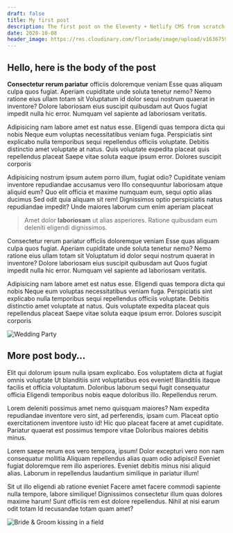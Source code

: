 ```yaml
---
draft: false
title: My first post
description: The first post on the Eleventy + Netlify CMS from scratch blog
date: 2020-10-08
header_image: https://res.cloudinary.com/floriade/image/upload/v1636759375/wedding-flowers/hryvstt1uqbs4lpuwoks.jpg
---
```

## Hello, here is the body of the post

**Consectetur rerum pariatur** officiis doloremque veniam Esse quas aliquam culpa quos fugiat. Aperiam cupiditate unde soluta tenetur nemo? Nemo ratione eius ullam totam sit Voluptatum id dolor sequi nostrum quaerat in inventore? Dolore laboriosam eius suscipit quibusdam aut Quos fugiat impedit nulla hic error. Numquam vel sapiente ad laboriosam veritatis.

Adipisicing nam labore amet est natus esse. Eligendi quas tempora dicta qui nobis Neque eum voluptas necessitatibus veniam fuga. Perspiciatis sint explicabo nulla temporibus sequi repellendus officiis voluptate. Debitis distinctio amet voluptate at natus. Quis voluptate expedita placeat quis repellendus placeat Saepe vitae soluta eaque ipsum error. Dolores suscipit corporis

Adipisicing nostrum ipsum autem porro illum, fugiat odio? Cupiditate veniam inventore repudiandae accusamus vero Illo consequuntur laboriosam atque aliquid eum? Quo elit officia et maxime numquam eum, sequi optio alias ducimus Sed odit quia aliquam sit rem! Dignissimos optio perspiciatis natus repudiandae impedit? Unde maiores laborum cum enim aperiam placeat

> Amet dolor **laboriosam** ut alias asperiores. Ratione quibusdam eum deleniti eligendi dignissimos. 

Consectetur rerum pariatur officiis doloremque veniam Esse quas aliquam culpa quos fugiat. Aperiam cupiditate unde soluta tenetur nemo? Nemo ratione eius ullam totam sit Voluptatum id dolor sequi nostrum quaerat in inventore? Dolore laboriosam eius suscipit quibusdam aut Quos fugiat impedit nulla hic error. Numquam vel sapiente ad laboriosam veritatis.

Adipisicing nam labore amet est natus esse. Eligendi quas tempora dicta qui nobis Neque eum voluptas necessitatibus veniam fuga. Perspiciatis sint explicabo nulla temporibus sequi repellendus officiis voluptate. Debitis distinctio amet voluptate at natus. Quis voluptate expedita placeat quis repellendus placeat Saepe vitae soluta eaque ipsum error. Dolores suscipit corporis

![Wedding Party](https://res.cloudinary.com/floriade/image/upload/v1636759375/wedding-flowers/hryvstt1uqbs4lpuwoks.jpg "Bridesmaids")

## More post body…

Elit qui dolorum ipsum nulla ipsam explicabo. Eos voluptatem dicta at fugiat omnis voluptate Ut blanditiis sint voluptatibus eos eveniet! Blanditiis itaque facilis et officia voluptatum. Doloribus laborum sequi fugit consequatur officia Eligendi temporibus nobis eaque doloribus illo. Repellendus rerum.

Lorem deleniti possimus amet nemo quisquam maiores? Nam expedita repudiandae inventore vero sint, ad perferendis, ipsam cum. Placeat optio exercitationem inventore iusto id! Hic quo placeat facere at amet cupiditate. Pariatur quaerat est possimus tempore vitae Doloribus maiores debitis minus.

Lorem saepe rerum eos vero tempora, ipsum! Dolor excepturi vero non nam consequatur mollitia Aliquam repellendus alias quam odio adipisci! Eveniet fugiat doloremque rem illo asperiores. Eveniet debitis minus nisi aliquid alias. Laborum in repellendus laudantium similique in pariatur illum!

Sit ut illo eligendi ab ratione eveniet Facere amet facere commodi sapiente nulla tempore, labore similique! Dignissimos consectetur illum quas dolores maxime harum! Sunt officiis rem est dolore repellendus. Nihil at nisi earum odit totam Id recusandae totam quam amet?

![Bride & Groom kissing in a field](https://res.cloudinary.com/floriade/image/upload/v1636759364/wedding-flowers/jhwthqfxsoav3mrm0jlq.jpg "Bride & Groom")